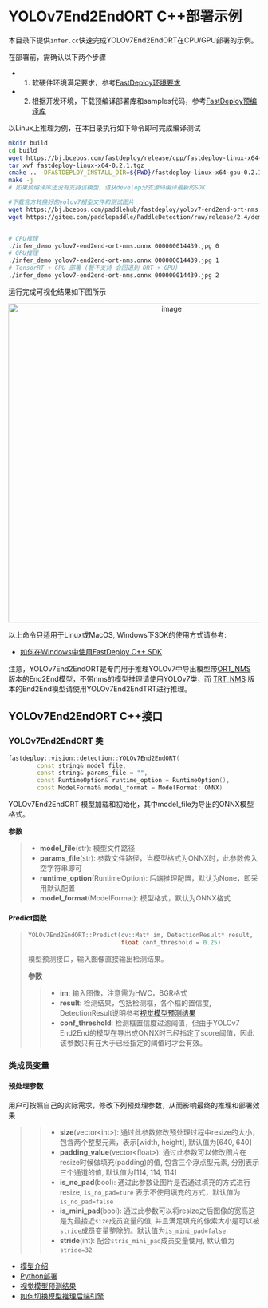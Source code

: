 # YOLOv7End2EndORT C++部署示例

本目录下提供`infer.cc`快速完成YOLOv7End2EndORT在CPU/GPU部署的示例。

在部署前，需确认以下两个步骤

- 1. 软硬件环境满足要求，参考[FastDeploy环境要求](../../../../../docs/environment.md)  
- 2. 根据开发环境，下载预编译部署库和samples代码，参考[FastDeploy预编译库](../../../../../docs/quick_start)

以Linux上推理为例，在本目录执行如下命令即可完成编译测试

```bash
mkdir build
cd build
wget https://bj.bcebos.com/fastdeploy/release/cpp/fastdeploy-linux-x64-gpu-0.2.1.tgz
tar xvf fastdeploy-linux-x64-0.2.1.tgz
cmake .. -DFASTDEPLOY_INSTALL_DIR=${PWD}/fastdeploy-linux-x64-gpu-0.2.1
make -j
# 如果预编译库还没有支持该模型，请从develop分支源码编译最新的SDK

#下载官方转换好的yolov7模型文件和测试图片
wget https://bj.bcebos.com/paddlehub/fastdeploy/yolov7-end2end-ort-nms.onnx
wget https://gitee.com/paddlepaddle/PaddleDetection/raw/release/2.4/demo/000000014439.jpg


# CPU推理
./infer_demo yolov7-end2end-ort-nms.onnx 000000014439.jpg 0
# GPU推理
./infer_demo yolov7-end2end-ort-nms.onnx 000000014439.jpg 1
# TensorRT + GPU 部署 (暂不支持 会回退到 ORT + GPU)
./infer_demo yolov7-end2end-ort-nms.onnx 000000014439.jpg 2
```

运行完成可视化结果如下图所示

<div align='center'>
  <img width="639" alt="image" src="https://user-images.githubusercontent.com/31974251/186369053-1b578d61-ca70-4755-9671-c9fccf6314a0.png">
</div>

以上命令只适用于Linux或MacOS, Windows下SDK的使用方式请参考:  
- [如何在Windows中使用FastDeploy C++ SDK](../../../../../docs/compile/how_to_use_sdk_on_windows.md)

注意，YOLOv7End2EndORT是专门用于推理YOLOv7中导出模型带[ORT_NMS](https://github.com/WongKinYiu/yolov7/blob/main/models/experimental.py#L87) 版本的End2End模型，不带nms的模型推理请使用YOLOv7类，而 [TRT_NMS](https://github.com/WongKinYiu/yolov7/blob/main/models/experimental.py#L111) 版本的End2End模型请使用YOLOv7End2EndTRT进行推理。

## YOLOv7End2EndORT C++接口

### YOLOv7End2EndORT 类

```c++
fastdeploy::vision::detection::YOLOv7End2EndORT(
        const string& model_file,
        const string& params_file = "",
        const RuntimeOption& runtime_option = RuntimeOption(),
        const ModelFormat& model_format = ModelFormat::ONNX)
```

YOLOv7End2EndORT 模型加载和初始化，其中model_file为导出的ONNX模型格式。

**参数**

> * **model_file**(str): 模型文件路径
> * **params_file**(str): 参数文件路径，当模型格式为ONNX时，此参数传入空字符串即可
> * **runtime_option**(RuntimeOption): 后端推理配置，默认为None，即采用默认配置
> * **model_format**(ModelFormat): 模型格式，默认为ONNX格式

#### Predict函数

> ```c++
> YOLOv7End2EndORT::Predict(cv::Mat* im, DetectionResult* result,
>                           float conf_threshold = 0.25)
> ```
>
> 模型预测接口，输入图像直接输出检测结果。
>
> **参数**
>
> > * **im**: 输入图像，注意需为HWC，BGR格式
> > * **result**: 检测结果，包括检测框，各个框的置信度, DetectionResult说明参考[视觉模型预测结果](../../../../../docs/api/vision_results/)
> > * **conf_threshold**: 检测框置信度过滤阈值，但由于YOLOv7 End2End的模型在导出成ONNX时已经指定了score阈值，因此该参数只有在大于已经指定的阈值时才会有效。

### 类成员变量
#### 预处理参数
用户可按照自己的实际需求，修改下列预处理参数，从而影响最终的推理和部署效果

> > * **size**(vector&lt;int&gt;): 通过此参数修改预处理过程中resize的大小，包含两个整型元素，表示[width, height], 默认值为[640, 640]
> > * **padding_value**(vector&lt;float&gt;): 通过此参数可以修改图片在resize时候做填充(padding)的值, 包含三个浮点型元素, 分别表示三个通道的值, 默认值为[114, 114, 114]
> > * **is_no_pad**(bool): 通过此参数让图片是否通过填充的方式进行resize, `is_no_pad=ture` 表示不使用填充的方式，默认值为`is_no_pad=false`
> > * **is_mini_pad**(bool): 通过此参数可以将resize之后图像的宽高这是为最接近`size`成员变量的值, 并且满足填充的像素大小是可以被`stride`成员变量整除的。默认值为`is_mini_pad=false`
> > * **stride**(int): 配合`stris_mini_pad`成员变量使用, 默认值为`stride=32`

- [模型介绍](../../)
- [Python部署](../python)
- [视觉模型预测结果](../../../../../docs/api/vision_results/)
- [如何切换模型推理后端引擎](../../../../../docs/runtime/how_to_change_backend.md)
